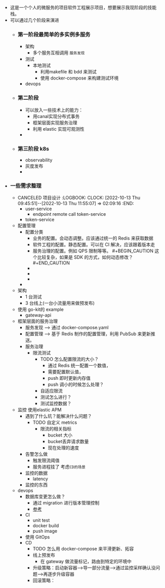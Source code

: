 - 这是一个个人的微服务的项目软件工程展示项目，想要展示我现阶段的技能栈。
- 可以通过几个阶段来演进
	- ### 第一阶段最简单的多实例多服务
		- 架构
			- 多个服务互相调用 `服务发现`
		- 测试
			- 本地测试
				- 利用makefile 和 bdd 来测试
				- 使用 docker-compose 来构建测试环境
		- devops
	- ### 第二阶段
		- 可以放入一些技术上的能力：
			- 用canal实现分布式事务
			- 框架层面实现服务治理
			- 利用 elastic 实现可观测性
		-
	- ### 第三阶段 k8s
		- observability
		- 灰度发布
		-
- ### 一些需求整理
	- CANCELED 项目设计
	  :LOGBOOK:
	  CLOCK: [2022-10-13 Thu 09:45:51]--[2022-10-13 Thu 11:55:07] =>  02:09:16
	  :END:
		- user-service
			- endpoint remote call token-service
		- token-service
	- 配置管理
		- 配置分类
			- 业务的配置。会动态调整。应该通过统一的 Redis 来获取数据
			- 软件工程的配置。静态配置。可以在 CI 解决，应该跟着版本走
			- 服务治理的配置。例如 QPS 限制等等。
			  #+BEGIN_CAUTION
			  这个比较复杂，如果是 SDK 的方式，如何动态修改？
			  #+END_CAUTION
			-
			-
			-
		-
	- 架构
		- 1 台测试
		- 3 台线上(一台小流量用来做预发布)
	- 使用 go-kit的 example
		- gateway-api
	- 框架层面的服务治理
		- 服务发现 --> 通过 docker-compose.yaml
		- 配置管理 --> 基于 Redis 制作的配置管理，利用 PubSub 来更新推送。
		- 服务治理
			- 限流测试
				- TODO 怎么配置限流的大小？
					- 通过 Redis 统一配置一个数值，
					- 需要配置默认值，
					- push 即时更新内存值
					- push 调小的时候怎么处理？
				- 自适应限流
				- 测试怎么进行？
				- 测试监控数据？
	- 监控 使用elastic APM
		- 遇到了什么坑？能解决什么问题？
			- TODO 自定义 metrics
				- 限流的相关指标
					- bucket 大小
					- bucket丢弃请求数量
					- 现在处理的速度
		- 告警怎么做
			- 触发限流阈值
			- 服务进程挂了 考虑`CD的场景`
		- 监控的数据
			- latency
		- 监控的东西
	- devops
		- 数据库变更怎么做？
			- 通过 migration 进行版本管理控制
			- [参考](https://semaphoreci.medium.com/database-management-with-ci-cd-d8b74e9febf2)
		- CI
			- unit test
			- docker build
			- push image
		- 使用 GitOps
		- CD
			- TODO 怎么用 docker-compose 来平滑更新、拓容
			- 线上预发布
				- 在 gateway 做流量标记，路由到特定的环境中
			- 升级策略：启动新容器-->导一部分流量-->通过监控采样确认没问题-->再逐步升级容器
			- 回滚策略：
